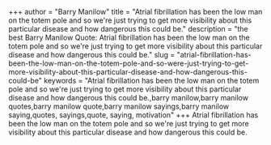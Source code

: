 +++
author = "Barry Manilow"
title = "Atrial fibrillation has been the low man on the totem pole and so we're just trying to get more visibility about this particular disease and how dangerous this could be."
description = "the best Barry Manilow Quote: Atrial fibrillation has been the low man on the totem pole and so we're just trying to get more visibility about this particular disease and how dangerous this could be."
slug = "atrial-fibrillation-has-been-the-low-man-on-the-totem-pole-and-so-were-just-trying-to-get-more-visibility-about-this-particular-disease-and-how-dangerous-this-could-be"
keywords = "Atrial fibrillation has been the low man on the totem pole and so we're just trying to get more visibility about this particular disease and how dangerous this could be.,barry manilow,barry manilow quotes,barry manilow quote,barry manilow sayings,barry manilow saying,quotes, sayings,quote, saying, motivation"
+++
Atrial fibrillation has been the low man on the totem pole and so we're just trying to get more visibility about this particular disease and how dangerous this could be.
